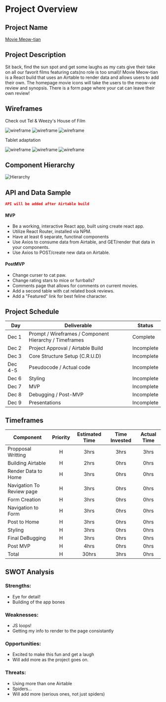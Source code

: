 # Project Overview

## Project Name

[Movie Meow-tian](https://github.com/KaleChip24/it-happened)

## Project Description

Sit back, find the sun spot and get some laughs as my cats give their take on all our favorit films featuring cats(no role is too small)! Movie Meow-tian is a React build that uses an Airtable to render data and allows users to add their own. The homepage movie icons will take the users to the meow-vie review and synopsis. There is a form page where your cat can leave their own review! 

## Wireframes

Check out Tel & Weezy's House of Film 

![wireframe](https://res.cloudinary.com/dv2buktns/image/upload/v1638461803/Screen_Shot_2021-12-02_at_11.15.51_c0rsph.png)
![wireframe](https://res.cloudinary.com/dv2buktns/image/upload/v1638461815/Screen_Shot_2021-12-02_at_11.16.04_zylg7w.png)
![wireframe](https://res.cloudinary.com/dv2buktns/image/upload/v1638461822/Screen_Shot_2021-12-02_at_11.16.10_orbwsr.png)


Tablet adaptation 

![wireframe](https://res.cloudinary.com/dv2buktns/image/upload/v1638461888/Screen_Shot_2021-12-02_at_11.17.25_i4zzbo.png)
![wireframe](https://res.cloudinary.com/dv2buktns/image/upload/v1638461892/Screen_Shot_2021-12-02_at_11.17.33_y9ff3h.png)
![wireframe](https://res.cloudinary.com/dv2buktns/image/upload/v1638461897/Screen_Shot_2021-12-02_at_11.17.57_vmhcul.png)

## Component Hierarchy

![Hierarchy](https://res.cloudinary.com/dv2buktns/image/upload/v1638462267/Screen_Shot_2021-12-02_at_11.24.06_y83jg5.png)
## API and Data Sample

```json
API will be added after Airtable build 
``` 

#### MVP 

- Be a working, interactive React app, built using create react app.
- Utilize React Router, installed via NPM.
- Have at least 6 separate, functinal components
- Use Axios to consume data from Airtable, and GET/render that data in your components.
- Use Axios to POST/create new data on Airtable.

#### PostMVP  

- Change curser to cat paw.
- Change rating stars to mice or furrballs?
- Comments page that allows for comments on current movies.
- Add a second table with cat related book reviews.
- Add a "Featured" link for best feline character.

## Project Schedule

|  Day | Deliverable | Status
|---|---| ---|
|Dec 1| Prompt / Wireframes / Component Hierarchy / Timeframes | Complete
|Dec 2| Project Approval / Airtable Build | Incomplete
|Dec 3| Core Structure Setup (C.R.U.D) | Incomplete
|Dec 4-5| Pseudocode / Actual code | Incomplete
|Dec 6| Styling | Incomplete
|Dec 7| MVP | Incomplete
|Dec 8| Debugging / Post-MVP | Incomplete
|Dec 9| Presentations | Incomplete

## Timeframes


| Component | Priority | Estimated Time | Time Invested | Actual Time |
| --- | :---: |  :---: | :---: | :---: |
| Propposal Writting | H | 3hrs| 3hrs | 3hrs |
| Building Airtable | H | 2hrs| 0hrs | 0hrs |
| Render Data to Home | H | 3hrs| 0hrs | 0hrs |
| Navigation To Review page | H | 3hrs| 0hrs | 0hrs |
| Form Creation | H | 3hrs| 0hrs | 0hrs |
| Navigation to Form | H | 3hrs| 0hrs | 0hrs |
| Post to Home | H | 3hrs| 0hrs | 0hrs |
| Styling | H | 3hrs| 0hrs | 0hrs |
| Final DeBugging | H | 3hrs| 0hrs | 0hrs |
| Post MVP| H | 4hrs| 0hrs | 0hrs |
| Total | H | 30hrs| 3hrs | 0hrs |

## SWOT Analysis

### Strengths:
- Eye for detail! 
- Building of the app bones

### Weaknesses:
- JS loops! 
- Getting my info to render to the page consistantly

### Opportunities:
- Excited to make this fun and get a laugh
- Will add more as the project goes on.

### Threats:
- Using more than one Airtable
- Spiders...
- Will add more (serious ones, not just spiders)
